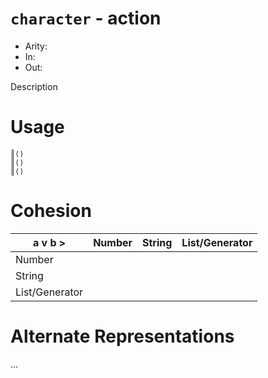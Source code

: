 # `character` - action

- Arity:
- In:
- Out:

Description

# Usage
```
║⟨⟩
║⟨⟩
║⟨⟩
```

# Cohesion

|a v          b >| Number | String | List/Generator |
|----------------|--------|--------|----------------|
| Number         |        |        |                |
| String         |        |        |                |
| List/Generator |        |        |                |

# Alternate Representations

...
